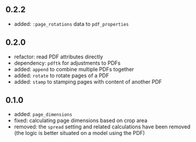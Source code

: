 ## 0.2.2

* added: `:page_rotations` data to `pdf_properties`

## 0.2.0

* refactor: read PDF attributes directly
* dependency: `pdftk` for adjustments to PDFs
* added: `append` to combine multiple PDFs together
* added: `rotate` to rotate pages of a PDF
* added: `stamp` to stamping pages with content of another PDF

## 0.1.0

* added: `page_dimensions`
* fixed: calculating page dimensions based on crop area
* removed: the `spread` setting and related calculations have been removed (the logic is better situated on a model using the PDF)
